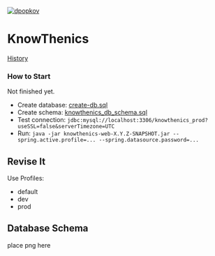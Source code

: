 [![dpopkov](https://circleci.com/gh/dpopkov/knowthenics.svg?style=shield)](https://circleci.com/gh/dpopkov/knowthenics/tree/main)

# KnowThenics

[History](History.md)

### How to Start
Not finished yet.  
* Create database: [create-db.sql](knowthenics-data/src/main/scripts/create_db.sql)
* Create schema: [knowthenics_db_schema.sql](knowthenics-data/src/main/scripts/knowthenics_db_schema.sql)
* Test connection: `jdbc:mysql://localhost:3306/knowthenics_prod?useSSL=false&serverTimezone=UTC`
* Run: `java -jar knowthenics-web-X.Y.Z-SNAPSHOT.jar --spring.active.profile=... --spring.datasource.password=...`

Revise It
---------

Use Profiles:
* default 
* dev
* prod

Database Schema
---------------
place png here